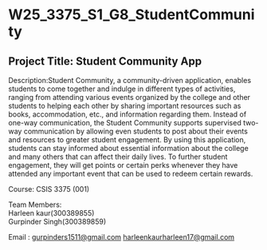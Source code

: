 # W25_3375_S1_G8_StudentCommunity
## Project Title: Student Community App
Description:Student Community, a community-driven application, enables students to come together and indulge in different types of activities, ranging from attending various events organized by the college and other students to helping each other by sharing important resources such as books, accommodation, etc., and information regarding them. Instead of one-way communication, the Student Community supports supervised two-way communication by allowing even students to post about their events and resources to greater student engagement. By using this application, students can stay informed about essential information about the college and many others that can affect their daily lives. To further student engagement, they will get points or certain perks whenever they have attended any important event that can be used to redeem certain rewards.

Course: CSIS 3375 (001)

Team Members:\
Harleen kaur(300389855)\
Gurpinder Singh(300389859)

Email : gurpinders1511@gmail.com
harleenkaurharleen17@gmail.com
